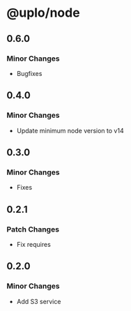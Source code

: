 # @uplo/node

## 0.6.0

### Minor Changes

- Bugfixes

## 0.4.0

### Minor Changes

- Update minimum node version to v14

## 0.3.0

### Minor Changes

- Fixes

## 0.2.1

### Patch Changes

- Fix requires

## 0.2.0

### Minor Changes

- Add S3 service
